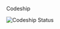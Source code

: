 Codeship

![Codeship Status](https://codeship.com/projects/5be76b10-ea6f-0132-6602-4a20c89a20b0/status)
